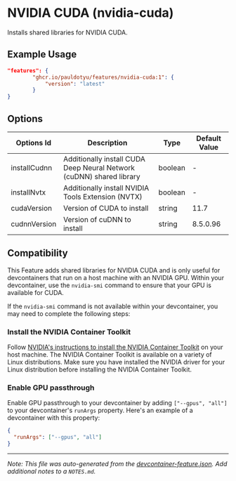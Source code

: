 
# NVIDIA CUDA (nvidia-cuda)

Installs shared libraries for NVIDIA CUDA.

## Example Usage

```json
"features": {
        "ghcr.io/pauldotyu/features/nvidia-cuda:1": {
            "version": "latest"
        }
}
```

## Options

| Options Id | Description | Type | Default Value |
|-----|-----|-----|-----|
| installCudnn | Additionally install CUDA Deep Neural Network (cuDNN) shared library | boolean | - |
| installNvtx | Additionally install NVIDIA Tools Extension (NVTX) | boolean | - |
| cudaVersion | Version of CUDA to install | string | 11.7 |
| cudnnVersion | Version of cuDNN to install | string | 8.5.0.96 |

## Compatibility

This Feature adds shared libraries for NVIDIA CUDA and is only useful for devcontainers that run on a host machine with an NVIDIA GPU. Within your devcontainer, use the `nvidia-smi` command to ensure that your GPU is available for CUDA.

If the `nvidia-smi` command is not available within your devcontainer, you may need to complete the following steps:

### Install the NVIDIA Container Toolkit

Follow [NVIDIA's instructions to install the NVIDIA Container Toolkit](https://docs.nvidia.com/datacenter/cloud-native/container-toolkit/overview.html) on your host machine. The NVIDIA Container Toolkit is available on a variety of Linux distributions. Make sure you have installed the NVIDIA driver for your Linux distribution before installing the NVIDIA Container Toolkit.

### Enable GPU passthrough

Enable GPU passthrough to your devcontainer by adding `["--gpus", "all"]` to your devcontainer's `runArgs` property. Here's an example of a devcontainer with this property:

```json
{
  "runArgs": ["--gpus", "all"]
}
```


---

_Note: This file was auto-generated from the [devcontainer-feature.json](https://github.com/pauldotyu/features/blob/main/src/nvidia-cuda/devcontainer-feature.json).  Add additional notes to a `NOTES.md`._
